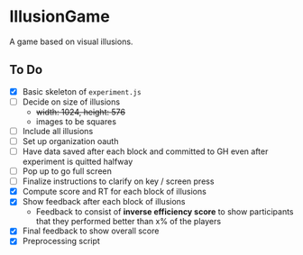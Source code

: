 # IllusionGame
A game based on visual illusions.

## To Do
- [x] Basic skeleton of `experiment.js`
- [ ] Decide on size of illusions
  - <s>width: 1024, height: 576</s>
  - images to be squares
- [ ] Include all illusions 
- [ ] Set up organization oauth 
- [ ] Have data saved after each block and committed to GH even after experiment is quitted halfway
- [ ] Pop up to go full screen
- [ ] Finalize instructions to clarify on key / screen press
- [x] Compute score and RT for each block of illusions  
- [x] Show feedback after each block of illusions 
  - Feedback to consist of **inverse efficiency score** to show participants that they performed better than x% of the players
- [x] Final feedback to show overall score
- [x] Preprocessing script
